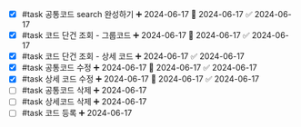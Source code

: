 - [x] #task 공통코드 search 완성하기 ➕ 2024-06-17 🛫 2024-06-17 ✅ 2024-06-17
- [x] #task 코드 단건 조회 - 그룹코드 ➕ 2024-06-17 🛫 2024-06-17 ✅ 2024-06-17
- [x] #task 코드 단건 조회 - 상세 코드 ➕ 2024-06-17 ✅ 2024-06-17
- [x] #task 공통코드 수정 ➕ 2024-06-17 🛫 2024-06-17 ✅ 2024-06-17
- [x] #task 상세 코드 수정 ➕ 2024-06-17 🛫 2024-06-17 ✅ 2024-06-17
- [ ] #task 공통코드 삭제 ➕ 2024-06-17
- [ ] #task 상세코드 삭제 ➕ 2024-06-17
- [ ] #task 코드 등록 ➕ 2024-06-17